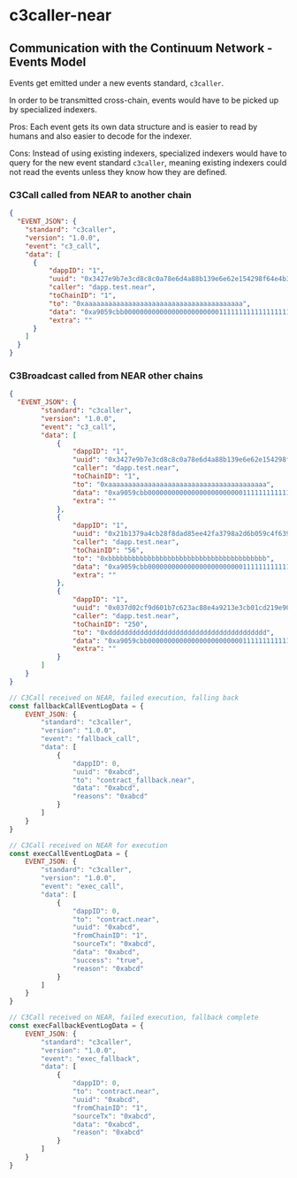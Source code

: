 # c3caller-near

## Communication with the Continuum Network - Events Model

Events get emitted under a new events standard, `c3caller`.

In order to be transmitted cross-chain, events would have to be picked up by specialized indexers.

Pros: Each event gets its own data structure and is easier to read by humans and also easier to decode for the indexer.

Cons: Instead of using existing indexers, specialized indexers would have to query for the new event standard `c3caller`, meaning existing indexers could not read the events unless they know how they are defined.

### C3Call called from NEAR to another chain

```json
{
  "EVENT_JSON": {
    "standard": "c3caller",
    "version": "1.0.0",
    "event": "c3_call",
    "data": [
      {
    	  "dappID": "1",
    	  "uuid": "0x3427e9b7e3cd8c8c0a78e6d4a88b139e6e62e154298f64e4b37faff9585a289d",
    	  "caller": "dapp.test.near",
    	  "toChainID": "1",
    	  "to": "0xaaaaaaaaaaaaaaaaaaaaaaaaaaaaaaaaaaaaaaaa",
    	  "data": "0xa9059cbb00000000000000000000000011111111111111111111111111111111111111110000000000000000000000000000000000000000000000000de0b6b3a7640000",
    	  "extra": ""
      }
    ]
  }
}
```

### C3Broadcast called from NEAR other chains

```json
{
  "EVENT_JSON": {
		"standard": "c3caller",
		"version": "1.0.0",
		"event": "c3_call",
		"data": [
			{
				"dappID": "1",
			    "uuid": "0x3427e9b7e3cd8c8c0a78e6d4a88b139e6e62e154298f64e4b37faff9585a289d",
				"caller": "dapp.test.near",
				"toChainID": "1",
				"to": "0xaaaaaaaaaaaaaaaaaaaaaaaaaaaaaaaaaaaaaaaa",
			    "data": "0xa9059cbb00000000000000000000000011111111111111111111111111111111111111110000000000000000000000000000000000000000000000000de0b6b3a7640000",
				"extra": ""
			},
			{
				"dappID": "1",
			    "uuid": "0x21b1379a4cb28f8dad85ee42fa3798a2d6b059c4f639981e1617be02d84b6b2e",
				"caller": "dapp.test.near",
				"toChainID": "56",
				"to": "0xbbbbbbbbbbbbbbbbbbbbbbbbbbbbbbbbbbbbbbbb",
			    "data": "0xa9059cbb00000000000000000000000011111111111111111111111111111111111111110000000000000000000000000000000000000000000000000de0b6b3a7640000",
				"extra": ""
			},
			{
				"dappID": "1",
			    "uuid": "0x037d02cf9d601b7c623ac88e4a9213e3cb01cd219e90d07a669227ef1394e6e9",
				"caller": "dapp.test.near",
				"toChainID": "250",
				"to": "0xdddddddddddddddddddddddddddddddddddddddd",
			    "data": "0xa9059cbb00000000000000000000000011111111111111111111111111111111111111110000000000000000000000000000000000000000000000000de0b6b3a7640000",
				"extra": ""
			}
		]
	}
}
```

```javascript
// C3Call received on NEAR, failed execution, falling back
const fallbackCallEventLogData = {
    EVENT_JSON: {
        "standard": "c3caller",
        "version": "1.0.0",
        "event": "fallback_call",
        "data": [
            {
                "dappID": 0,
                "uuid": "0xabcd",
                "to": "contract_fallback.near",
                "data": "0xabcd",
                "reasons": "0xabcd"
            }
        ]
    }
}

// C3Call received on NEAR for execution
const execCallEventLogData = {
    EVENT_JSON: {
        "standard": "c3caller",
        "version": "1.0.0",
        "event": "exec_call",
        "data": [
            {
                "dappID": 0,
                "to": "contract.near",
                "uuid": "0xabcd",
                "fromChainID": "1",
                "sourceTx": "0xabcd",
                "data": "0xabcd",
                "success": "true",
                "reason": "0xabcd"
            }
        ]
    }
}

// C3Call received on NEAR, failed execution, fallback complete
const execFallbackEventLogData = {
    EVENT_JSON: {
        "standard": "c3caller",
        "version": "1.0.0",
        "event": "exec_fallback",
        "data": [
            {
                "dappID": 0,
                "to": "contract.near",
                "uuid": "0xabcd",
                "fromChainID": "1",
                "sourceTx": "0xabcd",
                "data": "0xabcd",
                "reason": "0xabcd"
            }
        ]
    }
}
```